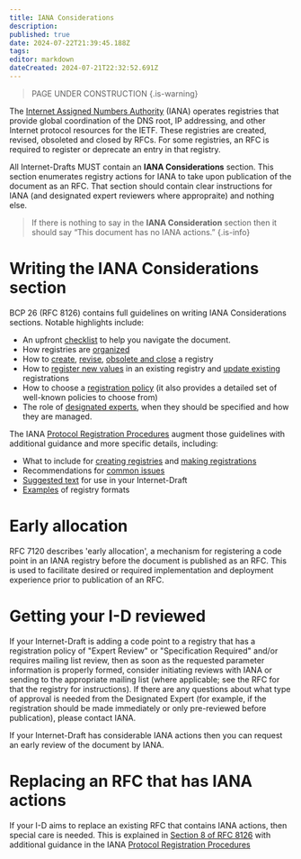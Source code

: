 ```yaml
---
title: IANA Considerations
description: 
published: true
date: 2024-07-22T21:39:45.188Z
tags: 
editor: markdown
dateCreated: 2024-07-21T22:32:52.691Z
---
```


> PAGE UNDER CONSTRUCTION
{.is-warning}

The [Internet Assigned Numbers Authority](https://www.iana.org/) (IANA) operates registries that provide global coordination of the DNS root, IP addressing, and other Internet protocol resources for the IETF. These registries are created, revised, obsoleted and closed by RFCs. For some registries, an RFC is required to register or deprecate an entry in that registry. 

All Internet-Drafts MUST contain an **IANA Considerations** section. This section enumerates registry actions for IANA to take upon publication of the document as an RFC. That section should contain clear instructions for IANA (and designated expert reviewers where appropraite) and nothing else.

> If there is nothing to say in the **IANA Consideration** section then it should say “This document has no IANA actions.”
{.is-info}

# Writing the IANA Considerations section

BCP 26 (RFC 8126) contains full guidelines on writing IANA Considerations sections. Notable highlights include:
* An upfront [checklist](https://www.rfc-editor.org/rfc/rfc8126.html#section-1.3) to help you navigate the document.
* How registries are [organized](https://www.rfc-editor.org/rfc/rfc8126.html#section-2.1)
* How to [create](https://www.rfc-editor.org/rfc/rfc8126.html#section-2.2), [revise](https://www.rfc-editor.org/rfc/rfc8126.html#section-2.4), [obsolete and close](https://www.rfc-editor.org/rfc/rfc8126.html#section-9.6) a registry
* How to [register new values](https://www.rfc-editor.org/rfc/rfc8126.html#section-3.1) in an existing registry and [update existing](https://www.rfc-editor.org/rfc/rfc8126.html#section-3.2) registrations
* How to choose a [registration policy](https://www.rfc-editor.org/rfc/rfc8126.html#section-4) (it also provides a detailed set of well-known policies to choose from)
* The role of [designated experts](https://www.rfc-editor.org/rfc/rfc8126.html#section-5), when they should be specified and how they are managed.

The IANA [Protocol Registration Procedures](https://www.iana.org/help/protocol-registration) augment those guidelines with additional guidance and more specific details, including:
* What to include for [creating registries](https://www.iana.org/help/protocol-registration#registries) and [making registrations](https://www.iana.org/help/protocol-registration#registrations)
* Recommendations for [common issues](https://www.iana.org/help/protocol-registration#issues)
* [Suggested text](https://www.iana.org/help/protocol-registration#verbiage) for use in your Internet-Draft
* [Examples](https://www.iana.org/help/protocol-registration#examples) of registry formats

# Early allocation
RFC 7120 describes 'early allocation', a mechanism for registering a code point in an IANA registry before the document is published as an RFC. This is used to facilitate desired or required implementation and deployment experience prior to publication of an RFC.

# Getting your I-D reviewed
If your Internet-Draft is adding a code point to a registry that has a registration policy of "Expert Review" or "Specification Required" and/or requires mailing list review, then as soon as the requested parameter information is properly formed, consider initiating reviews with IANA or sending to the appropriate mailing list (where applicable; see the RFC for that the registry for instructions). If there are any questions about what type of approval is needed from the Designated Expert (for example, if the registration should be made immediately or only pre-reviewed before publication), please contact IANA.

If your Internet-Draft has considerable IANA actions then you can request an early review of the document by IANA.

# Replacing an RFC that has IANA actions
If your I-D aims to replace an existing RFC that contains IANA actions, then special care is needed. This is explained in [Section 8 of RFC 8126](https://www.rfc-editor.org/rfc/rfc8126.html#section-8) with additional guidance in the IANA [Protocol Registration Procedures](https://www.iana.org/help/protocol-registration#bis.)

